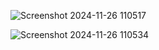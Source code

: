 ![Screenshot 2024-11-26 110517](https://github.com/user-attachments/assets/847543a1-3a65-4e80-a7db-b7fbf6ee0710)


![Screenshot 2024-11-26 110534](https://github.com/user-attachments/assets/b4b38167-a29a-4a5b-a3db-8901e6bfdd37)
